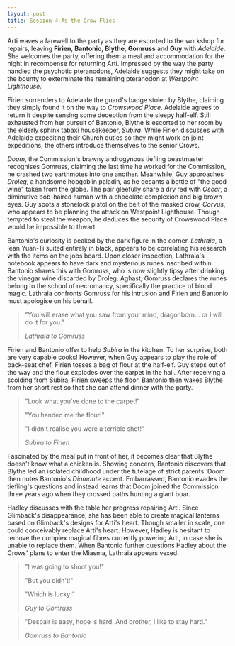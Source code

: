 ```yaml
---
layout: post
title: Session 4 As the Crow Flies
---
```


Arti waves a farewell to the party as they are escorted to the workshop for repairs, leaving **Firien**, **Bantonio**, **Blythe**, **Gomruss** and **Guy** with *Adelaide*. She welcomes the party, offering them a meal and accommodation for the night in recompense for returning Arti. Impressed by the way the party handled the psychotic pteranodons, Adelaide suggests they might take on the bounty to exterminate the remaining pteranodon at *Westpoint Lighthouse*.

Firien surrenders to Adelaide the guard's badge stolen by Blythe, claiming they simply found it on the way to *Crowswood Place*. Adelaide agrees to return it despite sensing some deception from the sleepy half-elf. Still exhausted from her pursuit of Bantonio, Blythe is escorted to her room by the elderly sphinx tabaxi housekeeper, *Subira*. While Firien discusses with Adelaide expediting their Church duties so they might work on joint expeditions, the others introduce themselves to the senior Crows.

*Doom*, the Commission's brawny androgynous tiefling beastmaster recognises Gomruss, claiming the last time he worked for the Commission, he crashed two earthmotes into one another. Meanwhile, Guy approaches *Droleg*, a handsome hobgoblin paladin, as he decants a bottle of "the good wine" taken from the globe. The pair gleefully share a dry red with *Oscar*, a diminutive bob-haired human with a chocolate complexion and big brown eyes. Guy spots a stonelock pistol on the belt of the masked crow, *Corvus*, who appears to be planning the attack on Westpoint Lighthouse. Though tempted to steal the weapon, he deduces the security of Crowswood Place would be impossible to thwart.

Bantonio's curiosity is peaked by the dark figure in the corner. *Lathraia*, a lean Yuan-Ti suited entirely in black, appears to be correlating his research with the items on the jobs board. Upon closer inspection, Lathraia's notebook appears to have dark and mysterious runes inscribed within. Bantonio shares this with Gomruss, who is now slightly tipsy after drinking the vinegar wine discarded by Droleg. Aghast, Gomruss declares the runes belong to the school of necromancy, specifically the practice of blood magic. Lathraia confronts Gomruss for his intrusion and Firien and Bantonio must apologise on his behalf.

> "You will erase what you saw from your mind, dragonborn... or I will do it for you."
>
> *Lathraia to Gomruss*

Firien and Bantonio offer to help *Subira* in the kitchen. To her surprise, both are very capable cooks! However, when Guy appears to play the role of back-seat chef, Firien tosses a bag of flour at the half-elf. Guy steps out of the way and the flour explodes over the carpet in the hall. After receiving a scolding from Subira, Firien sweeps the floor. Bantonio then wakes Blythe from her short rest so that she can attend dinner with the party.

> "Look what you've done to the carpet!"
>
> "You handed me the flour!"
>
> "I didn't realise you were a terrible shot!"
>
> *Subira to Firien*

Fascinated by the meal put in front of her, it becomes clear that Blythe doesn't know what a chicken is. Showing concern, Bantonio discovers that Blythe led an isolated childhood under the tutelage of strict parents. Doom then notes Bantonio's *Diamante* accent. Embarrassed, Bantonio evades the tiefling's questions and instead learns that Doom joined the Commission three years ago when they crossed paths hunting a giant boar.

Hadley discusses with the table her progress repairing Arti. Since Glimback's disappearance, she has been able to create magical lanterns based on Glimback's designs for Arti's heart. Though smaller in scale, one could conceivably replace Arti's heart. However, Hadley is hesitant to remove the complex magical fibres currently powering Arti, in case she is unable to replace them. When Bantonio further questions Hadley about the Crows' plans to enter the Miasma, Lathraia appears vexed.



> "I was going to shoot you!"
>
> "But you didn't!"
>
> "Which is lucky!"
>
> *Guy to Gomruss*



> "Despair is easy, hope is hard. And brother, I like to stay hard."
>
> *Gomruss to Bantonio*
